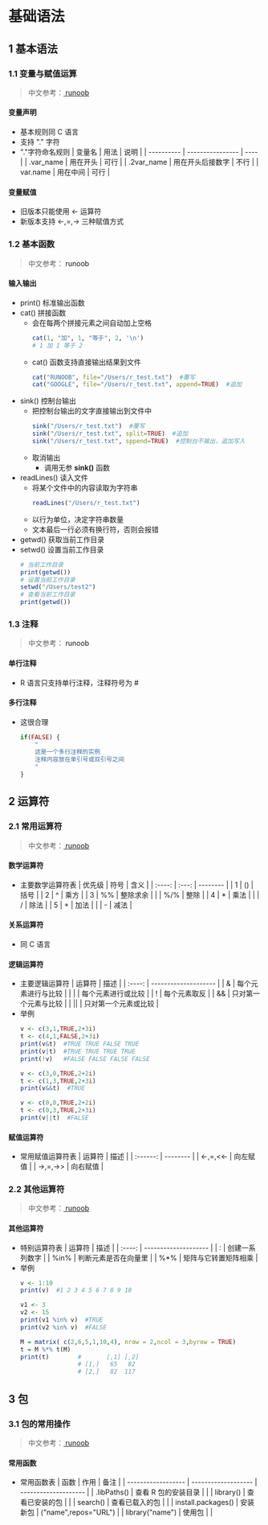<link rel=stylesheet href=style.css>

<h1> 基础语法 </h1>
<h2> 1 基本语法 </h2>
<h3> 1.1 变量与赋值运算 </h3>

> 中文参考：<a href=https://www.runoob.com/r/r-basic-syntax.html> runoob </a>

<h4> 变量声明 </h4>

  - 基本规则同 C 语言
  - 支持 "." 字符
  - "."字符命名规则
    | 变量名     | 用法             | 说明 |
    | ---------- | ---------------- | ---- |
    | .var_name  | 用在开头         | 可行 |
    | .2var_name | 用在开头后接数字 | 不行 |
    | var.name   | 用在中间         | 可行 |

<h4> 变量赋值 </h4>

  - 旧版本只能使用 <span class=operator><-</span> 运算符
  - 新版本支持 <span class=operator><-,=,-></span> 三种赋值方式

<h3> 1.2 基本函数 </h3>

> 中文参考：<a link=https://www.runoob.com/r/r-basic-syntax.html> runoob </a>

<h4> 输入输出 </h4>

  - <span class=func> print() </span>标准输出函数
  - <span class=func> cat() </span>拼接函数
    - 会在每两个拼接元素之间自动加上空格
      ```R
      cat(1, "加", 1, "等于", 2, '\n')
      # 1 加 1 等于 2
      ```
    - cat() 函数支持直接输出结果到文件
      ```R
      cat("RUNOOB", file="/Users/r_test.txt")  #覆写
      cat("GOOGLE", file="/Users/r_test.txt", append=TRUE)  #追加
      ```
  - <span class=func> sink() </span>控制台输出
    - 把控制台输出的文字直接输出到文件中
      ```R
      sink("/Users/r_test.txt")  #覆写
      sink("/Users/r_test.txt", split=TRUE)  #追加
      sink("/Users/r_test.txt", sppend=TRUE)  #控制台不输出，追加写入
      ```
    - 取消输出
      - 调用无参 **sink()** 函数
  - <span class=func> readLines() </span>读入文件
    - 将某个文件中的内容读取为字符串
      ```R
      readLines("/Users/r_test.txt")
      ```
    - 以行为单位，决定字符串数量
    - 文本最后一行必须有换行符，否则会报错
  - <span class=func> getwd() </span>获取当前工作目录
  - <span class=func> setwd() </span>设置当前工作目录
    ```R
    # 当前工作目录
    print(getwd())
    # 设置当前工作目录
    setwd("/Users/test2")
    # 查看当前工作目录
    print(getwd())
    ```

<h3> 1.3 注释 </h3>

> 中文参考：<a link=https://www.runoob.com/r/r-comments.html> runoob </a>

<h4> 单行注释 </h4>

  - R 语言只支持单行注释，注释符号为 <span class=operator>#</span>

<h4> 多行注释 </h4>

  - 这很合理
    ```R
    if(FALSE) {
        "
        这是一个多行注释的实例
        注释内容放在单引号或双引号之间
        "
    }
    ```


<h2> 2 运算符 </h2>
<h3> 2.1 常用运算符 </h3>

> 中文参考：<a href=https://www.runoob.com/r/r-basic-operators.html> runoob </a>

<h4> 数学运算符 </h4>

  - 主要数学运算符表
    | 优先级 | 符号  | 含义     |
    | :----: | :---: | -------- |
    |   1    |  ()   | 括号     |
    |   2    |   ^   | 乘方     |
    |   3    |  %%   | 整除求余 |
    |        |  %/%  | 整除     |
    |   4    |   *   | 乘法     |
    |        |   /   | 除法     |
    |   5    |   +   | 加法     |
    |        |   -   | 减法     |

<h4> 关系运算符 </h4>

  - 同 C 语言

<h4> 逻辑运算符 </h4>

  - 主要逻辑运算符
    | 运算符 | 描述                 |
    | :----: | -------------------- |
    |   &    | 每个元素进行与比较   |
    |   \|   | 每个元素进行或比较   |
    |   !    | 每个元素取反         |
    |   &&   | 只对第一个元素与比较 |
    |  \|\|  | 只对第一个元素或比较 |
  - 举例
    ```R
    v <- c(3,1,TRUE,2+3i)  
    t <- c(4,1,FALSE,2+3i)
    print(v&t)  #TRUE TRUE FALSE TRUE
    print(v|t)  #TRUE TRUE TRUE TRUE
    print(!v)   #FALSE FALSE FALSE FALSE

    v <- c(3,0,TRUE,2+2i)
    t <- c(1,3,TRUE,2+3i)
    print(v&&t)  #TRUE

    v <- c(0,0,TRUE,2+2i)
    t <- c(0,3,TRUE,2+3i)
    print(v||t)  #FALSE
    ```

<h4> 赋值运算符 </h4>

  - 常用赋值运算符表
    |  运算符  | 描述     |
    | :------: | -------- |
    | <-,=,<<- | 向左赋值 |
    | ->,=,->> | 向右赋值 |

<h3> 2.2 其他运算符 </h3>

> 中文参考：<a href=https://www.runoob.com/r/r-basic-operators.html> runoob </a>
<h4> 其他运算符 </h4>

  - 特别运算符表
    | 运算符 | 描述                 |
    | :----: | -------------------- |
    |   :    | 创建一系列数字       |
    |  %in%  | 判断元素是否在向量里 |
    |  %*%   | 矩阵与它转置矩阵相乘 |
  - 举例
    ```R
    v <- 1:10
    print(v)  #1 2 3 4 5 6 7 8 9 10

    v1 <- 3   
    v2 <- 15  
    print(v1 %in% v)  #TRUE
    print(v2 %in% v)  #FALSE

    M = matrix( c(2,6,5,1,10,4), nrow = 2,ncol = 3,byrow = TRUE)
    t = M %*% t(M)
    print(t)        #       [,1] [,2]
                    # [1,]   65   82
                    # [2,]   82  117
    ```

<h2> 3 包 </h2>
<h3> 3.1 包的常用操作 </h3>

> 中文参考：<a href=https://www.runoob.com/r/r-package.html> runoob </a>

<h4> 常用函数 </h4>

  - 常用函数表
    | 函数               | 作用                | 备注                 |
    | ------------------ | ------------------- | -------------------- |
    | .libPaths()        | 查看 R 包的安装目录 |                      |
    | library()          | 查看已安装的包      |                      |
    | search()           | 查看已载入的包      |                      |
    | install.packages() | 安装新包            | ("name",repos="URL") |
    | library("name")    | 使用包              |                      |